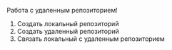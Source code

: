 Работа с удаленным репозиторием!
1. Создать локальный репозиторий
2. Создать удаленный репозиторий
3. Связать локальный с удаленным репозиторием